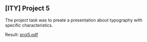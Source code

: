 ## [ITY] Project 5

The project task was to preate a presentation about typography with specific characteristics.

Result: [proj5.pdf](/ity/ity-proj5/proj5.pdf)

